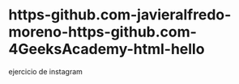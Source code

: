 # https-github.com-javieralfredo-moreno-https-github.com-4GeeksAcademy-html-hello
ejercicio de instagram
